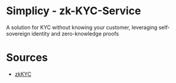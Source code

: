 # Simplicy - zk-KYC-Service
A solution for KYC without knowing your customer, leveraging self-sovereign identity and zero-knowledge proofs

# Sources
- [zkKYC](https://eprint.iacr.org/2021/907.pdf)